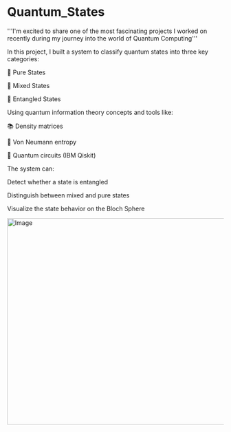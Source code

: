 # Quantum_States

'''I'm excited to share one of the most fascinating projects I worked on recently during my journey into the world of Quantum Computing'''

In this project, I built a system to classify quantum states into three key categories:

🔹 Pure States

🔹 Mixed States

🔹 Entangled States

Using quantum information theory concepts and tools like:

📚 Density matrices

🧩 Von Neumann entropy

🧪 Quantum circuits (IBM Qiskit)


The system can:

 Detect whether a state is entangled
 
 Distinguish between mixed and pure states
 
 Visualize the state behavior on the Bloch Sphere
 
<img width="640" height="480" alt="Image" src="https://github.com/user-attachments/assets/327ad8b4-18fa-492d-8c28-fb42342fc692" />
